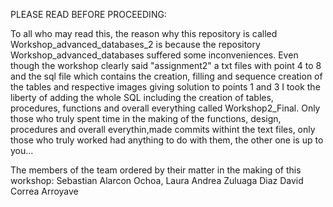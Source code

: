 PLEASE READ BEFORE PROCEEDING:

To all who may read this, the reason why this repository is called Workshop_advanced_databases_2 is because the repository Workshop_advanced_databases suffered some inconveniences. 
Even though the workshop clearly said "assignment2" a txt files with point 4 to 8 and the sql file which contains the creation, filling and sequence creation of the tables and respective images giving solution to points 1 and 3 I took the liberty of adding the whole SQL including the creation of tables, procedures, functions and overall everything called Workshop2_Final.
Only those who truly spent time in the making of the functions, design, procedures and overall everythin,made commits withint the text files, only those who truly worked had anything to do with them, the other one is up to you...

The members of the team ordered by their matter in the making of this workshop:
Sebastian Alarcon Ochoa, Laura Andrea Zuluaga Diaz
David Correa Arroyave
